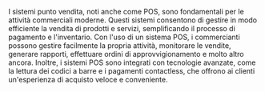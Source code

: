 I sistemi punto vendita, noti anche come POS, sono fondamentali per le attività commerciali moderne. Questi sistemi consentono di gestire in modo efficiente la vendita di prodotti e servizi, semplificando il processo di pagamento e l'inventario. Con l'uso di un sistema POS, i commercianti possono gestire facilmente la propria attività, monitorare le vendite, generare rapporti, effettuare ordini di approvvigionamento e molto altro ancora. Inoltre, i sistemi POS sono integrati con tecnologie avanzate, come la lettura dei codici a barre e i pagamenti contactless, che offrono ai clienti un'esperienza di acquisto veloce e conveniente.
